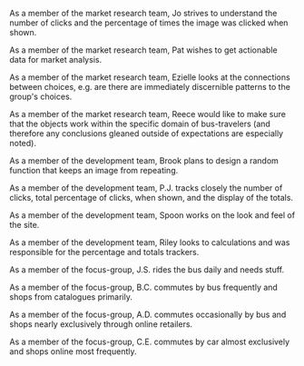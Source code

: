 As a member of the market research team, Jo strives to understand the number of clicks and the percentage of times the image was clicked when shown.

As a member of the market research team, Pat wishes to get actionable data for market analysis.

As a member of the market research team, Ezielle looks at the connections between choices, e.g. are there are immediately discernible patterns to the group's choices.

As a member of the market research team, Reece would like to make sure that the objects work within the specific domain of bus-travelers (and therefore any conclusions gleaned outside of expectations are especially noted).

As a member of the development team, Brook plans to design a random function that keeps an image from repeating.

As a member of the development team, P.J. tracks closely the number of clicks, total percentage of clicks, when shown, and the display of the totals.

As a member of the development team, Spoon works on the look and feel of the site.

As a member of the development team, Riley looks to calculations and was responsible for the percentage and totals trackers.

As a member of the focus-group, J.S. rides the bus daily and needs stuff.

As a member of the focus-group, B.C. commutes by bus frequently and shops from catalogues primarily.

As a member of the focus-group, A.D. commutes occasionally by bus and shops nearly exclusively through online retailers.

As a member of the focus-group, C.E. commutes by car almost exclusively and shops online most frequently.
